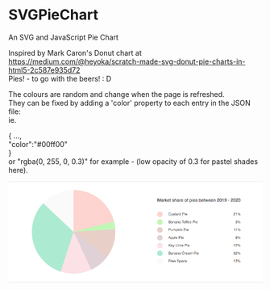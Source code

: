 # SVGPieChart
An SVG and JavaScript Pie Chart <br />

Inspired by Mark Caron's Donut chart at https://medium.com/@heyoka/scratch-made-svg-donut-pie-charts-in-html5-2c587e935d72  <br />
Pies! - to go with the beers! : D   <br />

The colours are random and change when the page is refreshed. <br />
They can be fixed by adding a 'color' property to each entry in the JSON file: <br />
ie. 

 { ...,    
  "color":"#00ff00"    
 }   
 or "rgba(0, 255, 0, 0.3)" for example - (low opacity of 0.3 for pastel shades here). <br />
 
 ![svg-pie-chart](svg-pie-chart.png?raw=true "SVG Pie Chart")
 
 
